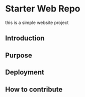 # Starter Web Repo
this is a simple website project

## Introduction

## Purpose

## Deployment

## How to contribute


